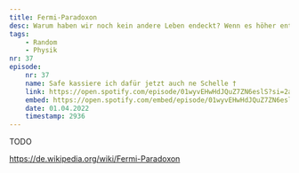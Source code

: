 ```yaml
---
title: Fermi-Paradoxon
desc: Warum haben wir noch kein andere Leben endeckt? Wenn es höher entwickelte Wesne gibt, sollten diese nicht schon Kontakt aufgenommen haben
tags:
    - Random
    - Physik
nr: 37
episode:
    nr: 37
    name: Safe kassiere ich dafür jetzt auch ne Schelle †
    link: https://open.spotify.com/episode/01wyvEHwHdJQuZ7ZN6eslS?si=2afc54938a2c40b9
    embed: https://open.spotify.com/embed/episode/01wyvEHwHdJQuZ7ZN6eslS?utm_source=generator&theme=0&t=2936
    date: 01.04.2022
    timestamp: 2936
---
```

TODO

https://de.wikipedia.org/wiki/Fermi-Paradoxon
